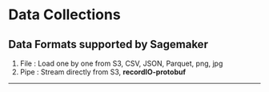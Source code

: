 
# Data Collections

## Data Formats supported by Sagemaker
1. File : Load one by one from S3, CSV, JSON, Parquet, png, jpg
2. Pipe : Stream directly from S3, __recordIO-protobuf__

**********************************************************************
